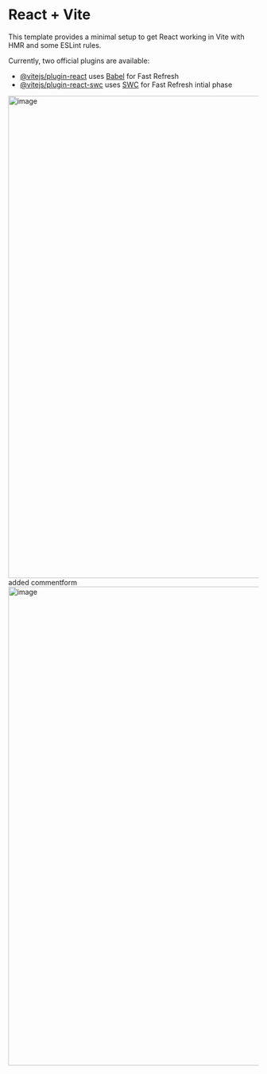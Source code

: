 # React + Vite

This template provides a minimal setup to get React working in Vite with HMR and some ESLint rules.

Currently, two official plugins are available:

- [@vitejs/plugin-react](https://github.com/vitejs/vite-plugin-react/blob/main/packages/plugin-react/README.md) uses [Babel](https://babeljs.io/) for Fast Refresh
- [@vitejs/plugin-react-swc](https://github.com/vitejs/vite-plugin-react-swc) uses [SWC](https://swc.rs/) for Fast Refresh
intial phase
<img width="1902" height="968" alt="image" src="https://github.com/user-attachments/assets/9a4e487c-45cd-453c-b5ae-aae317d7a78f" />
added commentform
<img width="1916" height="961" alt="image" src="https://github.com/user-attachments/assets/7deee1ae-7ace-4c1a-a054-3e2896e7f8c3" />

